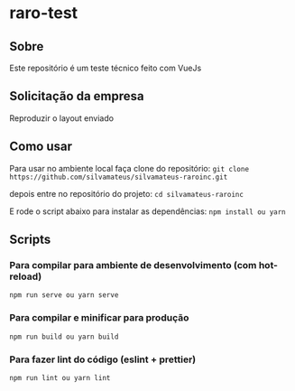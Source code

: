 # raro-test

## Sobre

Este repositório é um teste técnico feito com VueJs

## Solicitação da empresa

Reproduzir o layout enviado

## Como usar

Para usar no ambiente local faça clone do repositório:
`git clone https://github.com/silvamateus/silvamateus-raroinc.git`

depois entre no repositório do projeto:
`cd silvamateus-raroinc`

E rode o script abaixo para instalar as dependências:
`npm install ou yarn`

## Scripts

### Para compilar para ambiente de desenvolvimento (com hot-reload)

`npm run serve ou yarn serve`

### Para compilar e minificar para produção

`npm run build ou yarn build`

### Para fazer lint do código (eslint + prettier)

`npm run lint ou yarn lint`
